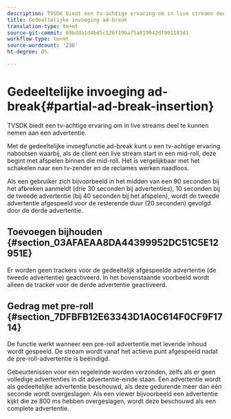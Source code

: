 ```yaml
---
description: TVSDK biedt een tv-achtige ervaring om in live streams deel te kunnen nemen aan een advertentie.
title: Gedeeltelijke invoeging ad-break
translation-type: tm+mt
source-git-commit: 89bdda1d4bd5c126f19ba75a819942df901183d1
workflow-type: tm+mt
source-wordcount: '236'
ht-degree: 0%

---
```



# Gedeeltelijke invoeging ad-break{#partial-ad-break-insertion}

TVSDK biedt een tv-achtige ervaring om in live streams deel te kunnen nemen aan een advertentie.

Met de gedeeltelijke invoegfunctie ad-break kunt u een tv-achtige ervaring nabootsen waarbij, als de client een live stream start in een mid-roll, deze begint met afspelen binnen die mid-roll. Het is vergelijkbaar met het schakelen naar een tv-zender en de reclames werken naadloos.

Als een gebruiker zich bijvoorbeeld in het midden van een 90 seconden bij het afbreken aanmeldt (drie 30 seconden bij advertenties), 10 seconden bij de tweede advertentie (bij 40 seconden bij het afspelen), wordt de tweede advertentie afgespeeld voor de resterende duur (20 seconden) gevolgd door de derde advertentie.

## Toevoegen bijhouden {#section_03AFAEAA8DA44399952DC51C5E12951E}

Er worden geen trackers voor de gedeeltelijk afgespeelde advertentie (de tweede advertentie) geactiveerd. In het bovenstaande voorbeeld wordt alleen de tracker voor de derde advertentie geactiveerd.

## Gedrag met pre-roll {#section_7DFBFB12E63343D1A0C614F0CF9F1714}

De functie werkt wanneer een pre-roll advertentie met levende inhoud wordt gespeeld. De stream wordt vanaf het actieve punt afgespeeld nadat de pre-roll-advertentie is beëindigd.

Gebeurtenissen voor een regeleinde worden verzonden, zelfs als er geen volledige advertenties in dit advertentie-einde staan. Een advertentie wordt als gedeeltelijke advertentie beschouwd, als deze gedurende meer dan één seconde wordt overgeslagen. Als een viewer bijvoorbeeld een advertentie kijkt die ze 800 ms hebben overgeslagen, wordt deze beschouwd als een complete advertentie.
